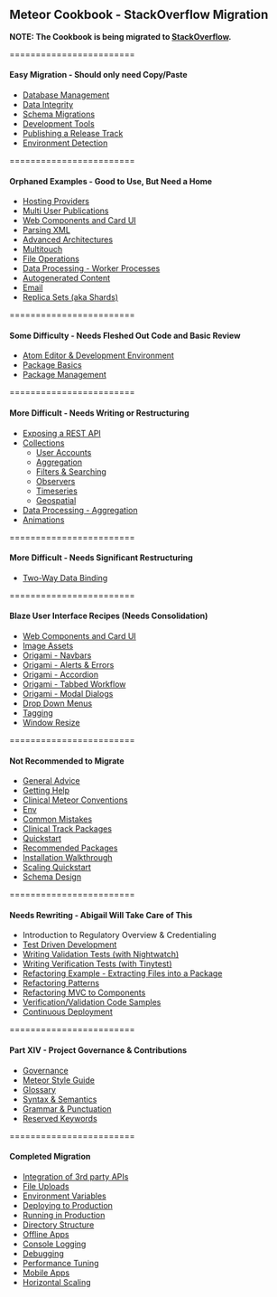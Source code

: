 ## Meteor Cookbook - StackOverflow Migration

**NOTE: The Cookbook is being migrated to [StackOverflow](http://stackoverflow.com/documentation/meteor/topics).**


========================
#### Easy Migration - Should only need Copy/Paste
- [Database Management](https://github.com/awatson1978/meteor-cookbook/blob/master/cookbook/database-management.md)
- [Data Integrity](https://github.com/awatson1978/meteor-cookbook/blob/master/cookbook/validation.md)  
- [Schema Migrations](https://github.com/awatson1978/meteor-cookbook/blob/master/cookbook/schema.changes.md)     
- [Development Tools](https://github.com/awatson1978/meteor-cookbook/blob/master/cookbook/development-tools.md)  
- [Publishing a Release Track](https://github.com/awatson1978/meteor-cookbook/blob/master/cookbook/release.track.md)
- [Environment Detection](https://github.com/awatson1978/meteor-cookbook/blob/master/cookbook/environment-detection.md)  



========================
#### Orphaned Examples - Good to Use, But Need a Home

- [Hosting Providers](https://github.com/awatson1978/meteor-cookbook/blob/master/cookbook/hosting-providers.md) 
- [Multi User Publications](https://github.com/awatson1978/meteor-cookbook/blob/master/cookbook/ddp.multiuser.publications.md)    
- [Web Components and Card UI](https://github.com/awatson1978/meteor-cookbook/blob/master/cookbook/card-ui.md)  
- [Parsing XML](https://github.com/awatson1978/meteor-cookbook/blob/master/cookbook/files.xml.md)   
- [Advanced Architectures](https://github.com/awatson1978/meteor-cookbook/blob/master/cookbook/advanced-architectures.md)   
- [Multitouch](https://github.com/awatson1978/meteor-cookbook/blob/master/cookbook/multitouch.md)  
- [File Operations](https://github.com/awatson1978/meteor-cookbook/blob/master/cookbook/fileio.md)  
- [Data Processing - Worker Processes](https://github.com/awatson1978/meteor-cookbook/blob/master/cookbook/worker.processes.md) 
- [Autogenerated Content](https://github.com/awatson1978/meteor-cookbook/blob/master/cookbook/content.md)  
- [Email](https://github.com/awatson1978/meteor-cookbook/blob/master/cookbook/email.md)  
- [Replica Sets (aka Shards)](https://github.com/awatson1978/meteor-cookbook/blob/master/cookbook/replica-sets.md)  



========================
#### Some Difficulty - Needs Fleshed Out Code and Basic Review

- [Atom Editor & Development Environment](https://github.com/awatson1978/meteor-api)  
- [Package Basics](https://github.com/awatson1978/meteor-cookbook/blob/master/cookbook/packages.md)  
- [Package Management](https://github.com/awatson1978/meteor-cookbook/blob/master/cookbook/package.management.md)

======================== 
#### More Difficult - Needs Writing or Restructuring

- [Exposing a REST API](https://github.com/awatson1978/meteor-cookbook/blob/master/cookbook/rest.md)
- [Collections](https://github.com/awatson1978/meteor-cookbook/blob/master/cookbook/collections.md)  
  - [User Accounts](https://github.com/awatson1978/meteor-cookbook/blob/master/cookbook/accounts.md)  
  - [Aggregation](https://github.com/awatson1978/meteor-cookbook/blob/master/cookbook/aggregation.md)  
  - [Filters & Searching](https://github.com/awatson1978/meteor-cookbook/blob/master/cookbook/ddp.filters.md)  
  - [Observers](https://github.com/awatson1978/meteor-cookbook/blob/master/cookbook/observers.md)  
  - [Timeseries](https://github.com/awatson1978/meteor-cookbook/blob/master/cookbook/collection.timeseries.md)  
  - [Geospatial](https://github.com/awatson1978/meteor-cookbook/blob/master/cookbook/collection.geospatial.md)  
- [Data Processing - Aggregation](https://github.com/awatson1978/meteor-cookbook/blob/master/cookbook/aggregation.md)
- [Animations](https://github.com/awatson1978/meteor-cookbook/blob/master/cookbook/animations.md)  

======================== 
#### More Difficult - Needs Significant Restructuring

- [Two-Way Data Binding](https://github.com/awatson1978/meteor-cookbook/blob/master/cookbook/data-binding.md)  


========================
#### Blaze User Interface Recipes (Needs Consolidation)

- [Web Components and Card UI](https://github.com/awatson1978/meteor-cookbook/blob/master/cookbook/card-ui.md)  
- [Image Assets](https://github.com/awatson1978/meteor-cookbook/blob/master/cookbook/image-assets.md)  
- [Origami - Navbars](https://github.com/awatson1978/meteor-cookbook/blob/master/cookbook/navbars.md)  
- [Origami - Alerts & Errors](https://github.com/awatson1978/meteor-cookbook/blob/master/cookbook/pages.alerts.md)  
- [Origami - Accordion](https://github.com/awatson1978/meteor-cookbook/blob/master/cookbook/accordion.md)   
- [Origami - Tabbed Workflow](https://github.com/awatson1978/meteor-cookbook/blob/master/cookbook/workflow.md)
- [Origami - Modal Dialogs](https://github.com/awatson1978/meteor-cookbook/blob/master/cookbook/pages.dialogs.md)
- [Drop Down Menus](https://github.com/awatson1978/meteor-cookbook/blob/master/cookbook/drop-down-menu.md)  
- [Tagging](https://github.com/awatson1978/meteor-cookbook/blob/master/cookbook/tagging.md)  
- [Window Resize](https://github.com/awatson1978/meteor-cookbook/blob/master/cookbook/window.resize.md)  




========================
#### Not Recommended to Migrate

- [General Advice](https://github.com/awatson1978/meteor-cookbook/blob/master/cookbook/general-advice.md)  
- [Getting Help](https://github.com/awatson1978/meteor-cookbook/blob/master/cookbook/getting-help.md)
- [Clinical Meteor Conventions](https://github.com/awatson1978/meteor-cookbook/blob/master/cookbook-conventions.md)  
- [Env](https://github.com/clinical-meteor/env)  
- [Common Mistakes](https://dweldon.silvrback.com/common-mistakes)  
- [Clinical Track Packages](https://github.com/awatson1978/meteor-cookbook/blob/master/packages-we-love.md) 
- [Quickstart](https://github.com/awatson1978/meteor-cookbook/blob/master/cookbook/quickstart.md)  
- [Recommended Packages](https://github.com/awatson1978/meteor-cookbook/blob/master/recommended-packages.md)
- [Installation Walkthrough](https://github.com/awatson1978/meteor-cookbook/blob/master/cookbook/detailed.walkthrough.md)  
- [Scaling Quickstart](https://github.com/awatson1978/meteor-cookbook/blob/master/cookbook/scaling.md)  
- [Schema Design](https://github.com/awatson1978/meteor-cookbook/blob/master/cookbook/schema-design.md)  




========================
#### Needs Rewriting - Abigail Will Take Care of This

  - Introduction to Regulatory Overview & Credentialing
  - [Test Driven Development](https://github.com/awatson1978/meteor-cookbook/blob/master/cookbook/test-driven-development.md)  
  - [Writing Validation Tests (with Nightwatch)](https://github.com/awatson1978/meteor-cookbook/blob/master/cookbook/writing.acceptance.test.md)  
  - [Writing Verification Tests (with Tinytest)](https://github.com/awatson1978/meteor-cookbook/blob/master/cookbook/writing.unit.tests.md)  
  - [Refactoring Example - Extracting Files into a Package](https://github.com/awatson1978/meteor-cookbook/blob/master/cookbook/refactoring.process.md)   
  - [Refactoring Patterns](https://github.com/awatson1978/meteor-cookbook/blob/master/cookbook/refactoring.patterns.md)  
  - [Refactoring MVC to Components](https://github.com/awatson1978/meteor-cookbook/blob/master/cookbook/refactoring.mvc.to.components.md)  
  - [Verification/Validation Code Samples](https://github.com/clinical-meteor/cookbook/blob/master/cookbook/testing.examples.md)  
  - [Continuous Deployment](https://martinhbramwell.github.io/Meteor-CI-Tutorial/index.html)  





========================
#### Part XIV - Project Governance & Contributions

  - [Governance](https://github.com/awatson1978/meteor-cookbook/blob/master/cookbook/governance.md)  
  - [Meteor Style Guide](https://github.com/yauh/meteor-with-style)  
  - [Glossary](https://github.com/awatson1978/meteor-cookbook/blob/master/cookbook/glossary.md)  
  - [Syntax & Semantics](https://github.com/awatson1978/meteor-cookbook/blob/master/cookbook/syntax.md)  
  - [Grammar & Punctuation](https://github.com/awatson1978/meteor-cookbook/blob/master/cookbook/punctuation.md)  
  - [Reserved Keywords](https://github.com/awatson1978/meteor-cookbook/blob/master/cookbook/reserved.keywords.md)  





========================
#### Completed Migration

- [Integration of 3rd party APIs](https://github.com/awatson1978/meteor-cookbook/blob/master/cookbook/api-wrappers.md)
- [File Uploads](https://github.com/awatson1978/meteor-cookbook/blob/master/cookbook/file-uploads.md)  
- [Environment Variables](https://github.com/awatson1978/meteor-cookbook/blob/master/cookbook/environments.md)  
- [Deploying to Production](https://github.com/awatson1978/meteor-cookbook/blob/master/cookbook/deploying.to.production.md)
- [Running in Production](https://github.com/awatson1978/meteor-cookbook/blob/master/cookbook/environments-production.md)  
- [Directory Structure](https://github.com/awatson1978/meteor-cookbook/blob/master/cookbook/directory.structure.md)   
- [Offline Apps](https://github.com/awatson1978/meteor-cookbook/blob/master/cookbook/offline.md)    
- [Console Logging](https://github.com/awatson1978/meteor-cookbook/blob/master/cookbook/logging.md)  
- [Debugging](https://github.com/awatson1978/meteor-cookbook/blob/master/cookbook/debugging.md)  
- [Performance Tuning](https://github.com/awatson1978/meteor-cookbook/blob/master/cookbook/performance-tunning.md)  
- [Mobile Apps](https://github.com/awatson1978/meteor-cookbook/blob/master/cookbook/mobile.md)  
- [Horizontal Scaling](https://github.com/awatson1978/meteor-cookbook/blob/master/cookbook/horizontal-scaling.md)  
